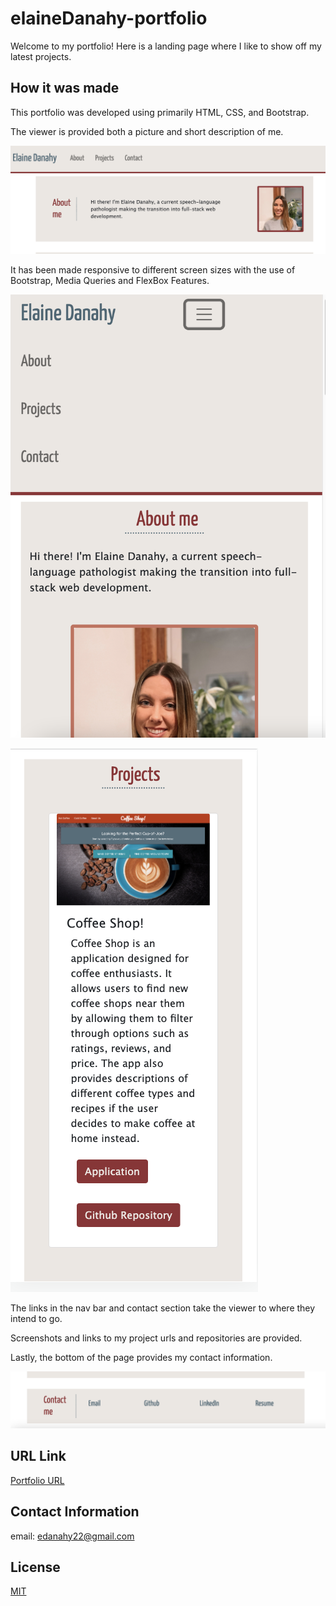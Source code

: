 # elaineDanahy-portfolio
Welcome to my portfolio! Here is a landing page where I like to show off my latest projects.

## How it was made
This portfolio was developed using primarily HTML, CSS, and Bootstrap.

The viewer is provided both a picture and short description of me.

![navbar/aboutme](./assets/images/aboutmeScreenShot.png)

It has been made responsive to different screen sizes with the use of Bootstrap, Media Queries and FlexBox Features.

![moblie nav](./assets/images/mobile-view.png)

![moblie project view](./assets/images/mobie-view-proj.png)

The links in the nav bar and contact section take the viewer to where they intend to go.

Screenshots and links to my project urls and repositories are provided. 

Lastly, the bottom of the page provides my contact information.

![contact info](./assets/images/contactScreenShot.png)

## URL Link
[Portfolio URL](https://edanahy22.github.io/elaineDanahy-portfolio/)

## Contact Information
email: edanahy22@gmail.com

## License
[MIT](https://choosealicense.com/licenses/mit/)

